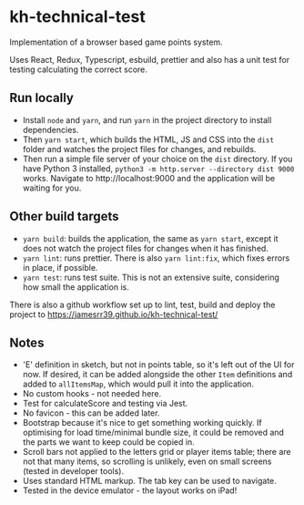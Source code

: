 # kh-technical-test

Implementation of a browser based game points system.

Uses React, Redux, Typescript, esbuild, prettier and also has a unit test for testing calculating the correct score.

## Run locally

- Install `node` and `yarn`, and run `yarn` in the project directory to install dependencies.
- Then `yarn start`, which builds the HTML, JS and CSS into the `dist` folder and watches the project files for changes, and rebuilds.
- Then run a simple file server of your choice on the `dist` directory. If you have Python 3 installed, `python3 -m http.server --directory dist 9000` works. Navigate to http://localhost:9000 and the application will be waiting for you.

## Other build targets

- `yarn build`: builds the application, the same as `yarn start`, except it does not watch the project files for changes when it has finished.
- `yarn lint`: runs prettier. There is also `yarn lint:fix`, which fixes errors in place, if possible.
- `yarn test`: runs test suite. This is not an extensive suite, considering how small the application is.

There is also a github workflow set up to lint, test, build and deploy the project to https://jamesrr39.github.io/kh-technical-test/

## Notes

- 'E' definition in sketch, but not in points table, so it's left out of the UI for now. If desired, it can be added alongside the other `Item` definitions and added to `allItemsMap`, which would pull it into the application.
- No custom hooks - not needed here.
- Test for calculateScore and testing via Jest.
- No favicon - this can be added later.
- Bootstrap because it's nice to get something working quickly. If optimising for load time/minimal bundle size, it could be removed and the parts we want to keep could be copied in.
- Scroll bars not applied to the letters grid or player items table; there are not that many items, so scrolling is unlikely, even on small screens (tested in developer tools).
- Uses standard HTML markup. The tab key can be used to navigate.
- Tested in the device emulator - the layout works on iPad!
